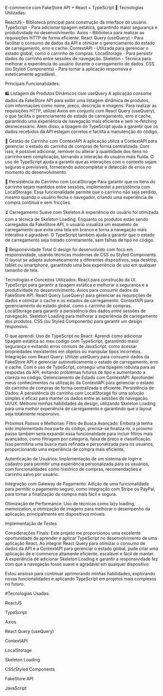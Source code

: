 E-commerce com FakeStore API + React + TypeScript 🚀
Tecnologias Utilizadas:

ReactJS - Biblioteca principal para construção da interface do usuário.
TypeScript - Para adicionar tipagem estática, garantindo maior segurança e produtividade no desenvolvimento.
Axios - Biblioteca para realizar as requisições HTTP de forma eficiente.
React Query (useQuery) - Para facilitar o consumo de dados da API e otimizar o gerenciamento do estado de carregamento, erro e cache.
ContextAPI - Utilizada para gerenciar o estado global, como o carrinho de compras.
LocalStorage - Para persistir dados do carrinho entre sessões de navegação.
Skeleton - Técnica para melhorar a experiência do usuário durante o carregamento de dados.
CSS (ou Styled Components) - Para tornar a aplicação responsiva e esteticamente agradável.

Principais Funcionalidades:

🛍️ Listagem de Produtos Dinâmicos com useQuery
A aplicação consome dados da FakeStore API para exibir uma listagem dinâmica de produtos, com informações como nome, preço, descrição e imagens. Para realizar as requisições HTTP, utilizei Axios em conjunto com React Query (useQuery), o que facilita o gerenciamento do estado de carregamento, erro e cache, garantindo uma experiência de navegação mais eficiente e sem re-fetching desnecessário.
Além disso, a tipagem do TypeScript ajuda a garantir que os dados recebidos da API estejam corretos e facilita a manutenção do código.

🛒 Gestão de Carrinho com ContextAPI
A aplicação utiliza a ContextAPI para gerenciar o estado do carrinho de compras de forma centralizada. Com isso, é possível adicionar, remover ou alterar a quantidade dos itens no carrinho sem complicação, tornando a interação do usuário mais fluida. O uso de TypeScript ajuda a garantir que as interações com o contexto sejam seguras e previsíveis, fornecendo autocompletar e detecção de erros no momento do desenvolvimento.

💾 Persistência do Carrinho com LocalStorage
Para garantir que os itens do carrinho sejam mantidos entre sessões, implementei a persistência com LocalStorage. Essa funcionalidade permite que o carrinho não seja perdido, mesmo quando o usuário fecha o navegador, criando uma experiência de compra contínua e sem fricções.

⏳ Carregamento Suave com Skeleton
A experiência do usuário foi otimizada com a técnica de Skeleton Loading. Enquanto os produtos estão sendo carregados da FakeStore API, o usuário visualiza um esqueleto de carregamento que evita uma tela em branco e torna a navegação mais interativa e agradável. O TypeScript também ajuda a garantir que o estado de carregamento seja tratado corretamente, sem falhas de tipo no código.

📱 Responsividade Total
O design foi desenvolvido com foco em responsividade, usando técnicas modernas de CSS ou Styled Components. O layout se adapta automaticamente a diferentes dispositivos, seja desktop, tablet ou smartphone, garantindo uma boa experiência de uso em qualquer tamanho de tela.

Tecnologias e Conceitos Utilizados:
React para construção da UI.
TypeScript para garantir a tipagem estática e melhorar a segurança e a produtividade no desenvolvimento.
Axios para consumir dados da FakeStore API.
React Query (useQuery) para gerenciar as requisições de dados e otimizar o cache e os estados de carregamento.
ContextAPI para gerenciamento do estado global, como o carrinho de compras.
LocalStorage para garantir a persistência dos dados entre sessões de navegação.
Skeleton Loading para melhorar a experiência de carregamento dos produtos.
CSS (ou Styled Components) para garantir um design responsivo.

O que aprendi:
Uso de TypeScript no React: Aprendi como adicionar tipagem estática ao meu código com TypeScript, garantindo maior segurança e evitando erros comuns de JavaScript, como acessar propriedades inexistentes em objetos ou manipular tipos incorretos.
Integração com React Query: Utilizei useQuery para consumir dados da FakeStore API e gerenciar automaticamente o estado de carregamento, erro e cache. Com o uso de TypeScript, consegui uma tipagem robusta para as respostas da API, evitando problemas futuros de tipo e aumentando a clareza no código.
Gerenciamento de Estado com ContextAPI: Aprofundei meus conhecimentos na utilização da ContextAPI para gerenciar o estado do carrinho de compras de forma centralizada e eficiente.
Persistência de Dados: A persistência do carrinho com LocalStorage foi uma solução simples e eficaz para manter os dados entre as sessões de navegação.
UI/UX: Melhorei minhas habilidades de design, utilizando Skeleton Loading para uma melhor experiência de carregamento e garantindo que o layout seja totalmente responsivo.

Próximos Passos e Melhorias:
Filtro de Busca Avançado: Embora já tenha sido implementado boa parte do código, precisa-se finaliza-lo, o próximo passo também seria expandir essa funcionalidade para incluir filtros mais avançados, como filtragem por categoria, faixa de preço e classificação. Isso permitiria uma busca mais refinada e personalizada para os usuários, proporcionando uma experiência de compra mais eficiente.

Autenticação de Usuários: Implementação de um sistema de login e cadastro para permitir uma experiência personalizada para os usuários, com funcionalidades como histórico de compras, recomendações e carrinho salvo por usuário.

Integração com Gateway de Pagamento: Adição de uma funcionalidade para permitir o pagamento seguro, como integração com Stripe ou PayPal, para tornar a finalização da compra mais fácil e segura.

Otimização de Performance: Uso de técnicas como lazy loading, memoization, e otimização de imagens para melhorar o desempenho da aplicação, principalmente em dispositivos móveis.

Implementação de Testes

Considerações Finais:
Este projeto me proporcionou uma excelente oportunidade de aprender e aplicar TypeScript no desenvolvimento de uma aplicação React. Ao integrar React Query para otimizar o consumo de dados da API e a ContextAPI para gerenciar o estado global, pude criar uma aplicação de e-commerce altamente eficiente, escalável e fácil de manter. A experiência de adicionar Skeleton Loading e garantir a responsividade fez com que a navegação fosse suave e agradável em qualquer dispositivo.

Estou ansioso para continuar aprimorando minhas habilidades, explorando novas funcionalidades e aplicando TypeScript em projetos mais complexos no futuro.

#Tecnologias Usadas:

ReactJS

TypeScript

Axios

React Query (useQuery)

ContextAPI

LocalStorage

Skeleton Loading

CSS/Styled Components

FakeStore API

JavaScript
